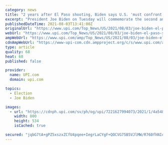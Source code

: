 ```yaml
---
category: news
title: "2 years after El Paso shooting, Biden says U.S. 'must confront hate-fueled violence'"
excerpt: "President Joe Biden on Tuesday will commemorate the second anniversary of the 2019 mass shooting at a Walmart in El Paso, Texas where 23 people died in what was believed to be a hate crime."
publishedDateTime: 2021-08-03T13:41:00Z
originalUrl: "https://www.upi.com/Top_News/US/2021/08/03/joe-biden-el-paso-shooting/7221627994073/"
webUrl: "https://www.upi.com/Top_News/US/2021/08/03/joe-biden-el-paso-shooting/7221627994073/"
ampWebUrl: "https://www.upi.com/amp/Top_News/US/2021/08/03/joe-biden-el-paso-shooting/7221627994073/"
cdnAmpWebUrl: "https://www-upi-com.cdn.ampproject.org/c/s/www.upi.com/amp/Top_News/US/2021/08/03/joe-biden-el-paso-shooting/7221627994073/"
type: article
quality: 68
heat: 68
published: false

provider:
  name: UPI.com
  domain: upi.com

topics:
  - Election
  - Joe Biden

images:
  - url: "https://cdnph.upi.com/sv/ph/og/upi/7221627994073/2021/1/4a5485e3b2e2c7b48e48e9f5958f43aa/v1.5/2-years-after-El-Paso-shooting-Biden-says-US-must-confront-hate-fueled-violence.jpg"
    width: 800
    height: 534
    isCached: true

secured: "jqbG7tA+gPZ5xszxZCfU4pqee+IegrLaCYgF+QOCVG75B5VJlMW/R760fhNIqGrTeKSG1T93SQUNkjkS/6Q3HIo/6RdEc14fa62gcRoimie7vltig6wRAknK9LuSYlRxcIBCwY6mY54zKQ6eVCO5BFPRO6wMsa1iraJXmPs4MgD7kMHzjil8Qu2hk6EzxeKlrBHDBuMuAI/iMjJoC7UIpW+VmD43QrsdqB5l9sPU/cLQzC4waHSqyW3JR9E23GdO/7tn+EHnIAUGdfxrdPsxXbWBkJqG/Po8sumZzzMx2PVRBeODSTq5r/DiZqeZydOPB9j2+CkveIhBDnxvWb17VNOPVgJuX7JR6NP89MpIVRw=;gdfEirBpOIteg/MFM8uBzA=="
---
```


